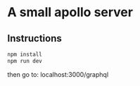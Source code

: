 # A small apollo server

## Instructions

```bash
npm install
npm run dev
```

then go to: localhost:3000/graphql
